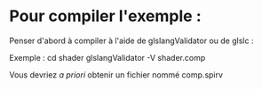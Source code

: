 # Pour compiler l'exemple :

Penser d'abord à compiler à l'aide de glslangValidator ou de glslc :

Exemple :
cd shader
glslangValidator -V shader.comp

Vous devriez *a priori* obtenir un fichier nommé comp.spirv

